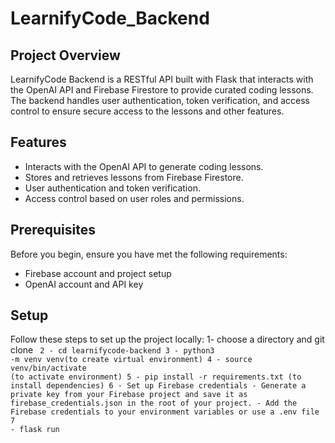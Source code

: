 # LearnifyCode_Backend

## Project Overview

LearnifyCode Backend is a RESTful API built with Flask that interacts with the OpenAI API and Firebase Firestore to provide curated coding lessons. The backend handles user authentication, token verification, and access control to ensure secure access to the lessons and other features.

## Features

- Interacts with the OpenAI API to generate coding lessons.
- Stores and retrieves lessons from Firebase Firestore.
- User authentication and token verification.
- Access control based on user roles and permissions.

## Prerequisites

Before you begin, ensure you have met the following requirements:
- Firebase account and project setup
- OpenAI account and API key

## Setup

Follow these steps to set up the project locally:
  1- choose a directory and git clone <code>
  2 - cd learnifycode-backend
  3 - python3 -m venv venv(to create virtual environment)
  4 - source venv/bin/activate (to activate environment)
  5 - pip install -r requirements.txt (to install dependencies)
  6 - Set up Firebase credentials
        - Generate a private key from your Firebase project and save it as firebase_credentials.json in the root of your project.
        - Add the Firebase credentials to your environment variables or use a .env file
  7 - flask run